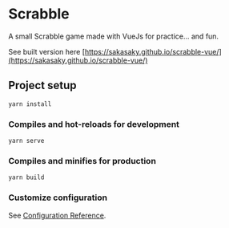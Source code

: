 # Scrabble

A small Scrabble game made with VueJs for practice... and fun.

See built version here [https://sakasaky.github.io/scrabble-vue/](https://sakasaky.github.io/scrabble-vue/)

## Project setup
```
yarn install
```

### Compiles and hot-reloads for development
```
yarn serve
```

### Compiles and minifies for production
```
yarn build
```

### Customize configuration
See [Configuration Reference](https://cli.vuejs.org/config/).
